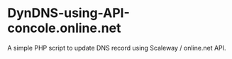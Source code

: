 # DynDNS-using-API-concole.online.net
A simple PHP script to update DNS record using Scaleway / online.net API.
